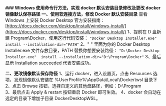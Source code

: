 **### Windows 使用命令行方法，实现 docker 默认安装目录修改及更改 docker 镜像默认保存路径**
**一、使用软连接方法，修改 Docker 默认安装目录**
查看 Windows 上安装 Docker Desktop 官方安装指南：
[https://docs.docker.com/desktop/install/windows-install/](https://docs.docker.com/desktop/install/windows-install/)
1、提前在 D 盘新建 Program\Docker，使用这行代码安装：
`"Docker Desktop Installer.exe"  install --installation-dir="PATH"`
2、" " 里面为你的 Docker Desktop Installer.exe 文件存放目录，PATH 替换你想要安装路径：
`"D:\Docker Desktop Installer.exe"  install --installation-dir="D:\Program\Docker"`
3、最后显示 Installation succeeded 代表安装成功。

**二、更改镜像默认保存路径**
1、运行 docker，进入设置页，点击 Resources 选项，发现镜像默认安装在 %UserProfile%\AppData\Local\Docker\wsl 目录下
2、点击 Browse 按钮，选择自定义的其他盘路径，例如：D:\Program\
3、最后点击 Apply & restart 按钮重启 Docker 即可生效。
4、docker 会自动在选定的目录下增加子目录 DockerDesktopWSL。